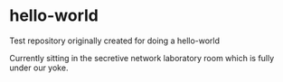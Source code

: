 # hello-world
Test repository originally created for doing a hello-world

Currently sitting in the secretive network laboratory room which is fully under our yoke.
